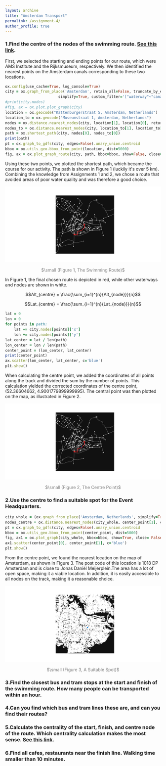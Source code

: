 ```yaml
---
layout: archive
title: "Amsterdam Transport"
permalink: /assignment-4/
author_profile: true
---
```


### 1.Find the centre of the nodes of the swimming route. [See this link](https://stackoverflow.com/questions/46238813/osmnx-get-coordinates-of-nodes-using-osm-id).

First, we selected the starting and ending points for our route, which were AMS Institute and the Rijksmuseum, respectively. We then identified the nearest points on the Amsterdam canals corresponding to these two locations. 

```ruby
ox.config(use_cache=True, log_console=True) 
city = ox.graph_from_place('Amsterdam', retain_all=False, truncate_by_edge=False, 
                        simplify=True, custom_filter='["waterway"~"canal"]') 
#print(city.nodes) 
#fig, ax = ox.plot.plot_graph(city) 
location = ox.geocode("Kattenburgerstraat 5, Amsterdam, Netherlands") 
location_to = ox.geocode("Museumstraat 1, Amsterdam, Netherlands") 
nodes = ox.distance.nearest_nodes(city, location[1], location[0], return_dist=True) 
nodes_to = ox.distance.nearest_nodes(city, location_to[1], location_to[0], return_dist=True) 
path = ox.shortest_path(city, nodes[0], nodes_to[0]) 
print(path) 
pt = ox.graph_to_gdfs(city, edges=False).unary_union.centroid 
bbox = ox.utils_geo.bbox_from_point(location, dist=5000) 
fig, ax = ox.plot_graph_route(city, path, bbox=bbox, show=False, close=False) 
```

Using these two points, we plotted the shortest path, which became the course for our activity. The path is shown in Figure 1 (luckily it's over 5 km). Combining the knowledge from Assignments 1 and 2, we chose a route that avoided areas of poor water quality and was therefore a good choice.

![Route](/images/Figure_1.png) <p style="text-align: center;"><span style="color:grey"> $\small (Figure 1, The Swimming Route)$ </span></p>

In Figure 1, the final chosen route is depicted in red, while other waterways and nodes are shown in white. 

$$Alt_{centre} = \frac{\sum_{i=1}^{n}{Alt_{node}}}{n}$$

$$Lat_{centre} = \frac{\sum_{i=1}^{n}{Lat_{node}}}{n}$$

```ruby
lat = 0 
lon = 0 
for points in path: 
    lat += city.nodes[points]['x'] 
    lon += city.nodes[points]['y'] 
lat_center = lat / len(path) 
lon_center = lon / len(path) 
center_point = (lon_center, lat_center) 
print(center_point) 
ax.scatter(lon_center, lat_center, c='blue') 
plt.show()
```

When calculating the centre point, we added the coordinates of all points along the track and divided the sum by the number of points. This calculation yielded the corrected coordinates of the centre point, (52.36604662, 4.9001779899999995). The central point was then plotted on the map, as illustrated in Figure 2. 

![Spot](/images/Figure_2.png) <p style="text-align: center;"><span style="color:grey"> $\small (Figure 2, The Centre Point)$ </span></p>

### 2.Use the centre to find a suitable spot for the Event Headquarters.

```ruby
city_whole = (ox.graph_from_place('Amsterdam, Netherlands', simplify=True)) 
nodes_centre = ox.distance.nearest_nodes(city_whole, center_point[1], center_point[0], return_dist=True) 
pt = ox.graph_to_gdfs(city, edges=False).unary_union.centroid 
bbox = ox.utils_geo.bbox_from_point(center_point, dist=5000) 
fig, ax1 = ox.plot_graph(city_whole, bbox=bbox, show=True, close= False) 
ax1.scatter(center_point[0], center_point[1], c='blue') 
plt.show()
```

From the centre point, we found the nearest location on the map of Amsterdam, as shown in Figure 3. The post code of this location is 1018 DP Amsterdam and is close to Jonas Daniël Meijerplein.The area has a lot of open space, making it a viable location. In addition, it is easily accessible to all nodes on the track, making it a reasonable choice.

![Spot](/images/Figure_3.png) <p style="text-align: center;"><span style="color:grey"> $\small (Figure 3, A Suitable Spot)$ </span></p>


### 3.Find the closest bus and tram stops at the start and finish of the swimming route. How many people can be transported within an hour.

### 4.Can you find which bus and tram lines these are, and can you find their routes?

### 5.Calculate the centrality of the start, finish, and centre node of the route. Which centrality calculation makes the most sense. [See this link](https://networkx.org/documentation/stable/reference/algorithms/centrality.html).

### 6.Find all cafes, restaurants near the finish line. Walking time smaller than 10 minutes.
